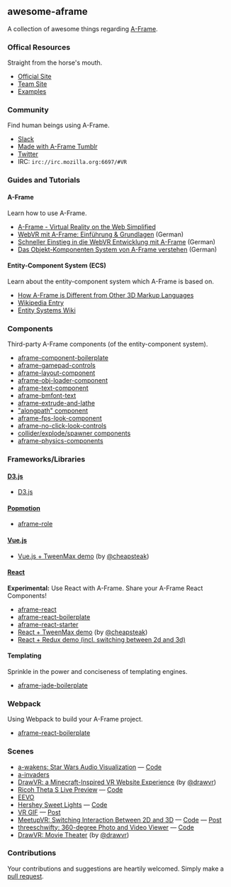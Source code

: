 ## awesome-aframe

A collection of awesome things regarding [A-Frame](https://github.com/aframevr/aframe).

### Offical Resources

Straight from the horse's mouth.

- [Official Site](https://aframe.io)
- [Team Site](http://mozvr.com)
- [Examples](https://aframe.io/examples/)

### Community

Find human beings using A-Frame.

- [Slack](http://aframevr-slack.herokuapp.com/)
- [Made with A-Frame Tumblr](http://aframevr.tumblr.com/)
- [Twitter](https://twitter.com/aframevr)
- IRC: `irc://irc.mozilla.org:6697/#VR`

### Guides and Tutorials

#### A-Frame

Learn how to use A-Frame.

- [A-Frame - Virtual Reality on the Web Simplified](http://ngokevin.com/blog/aframe)
- [WebVR mit A-Frame: Einführung & Grundlagen](http://thevrjump.com/de/aframe-grundlagen) (German)
- [Schneller Einstieg in die WebVR Entwicklung mit A-Frame](http://thevrjump.com/de/aframe-einstieg) (German)
- [Das Objekt-Komponenten System von A-Frame verstehen](http://thevrjump.com/de/aframe-system) (German)

#### Entity-Component System (ECS)

Learn about the entity-component system which A-Frame is based on.

- [How A-Frame is Different from Other 3D Markup Languages](http://ngokevin.com/blog/aframe-vs-3dml/)
- [Wikipedia Entry](https://en.wikipedia.org/wiki/Entity_component_system)
- [Entity Systems Wiki](http://entity-systems.wikidot.com/)

### Components

Third-party A-Frame components (of the entity-component system).

- [aframe-component-boilerplate](https://github.com/ngokevin/aframe-component-boilerplate)
- [aframe-gamepad-controls](https://github.com/donmccurdy/aframe-gamepad-controls)
- [aframe-layout-component](https://github.com/ngokevin/aframe-layout-component)
- [aframe-obj-loader-component](https://github.com/donmccurdy/aframe-obj-loader-component)
- [aframe-text-component](https://github.com/ngokevin/aframe-text-component)
- [aframe-bmfont-text](https://github.com/mattdesl/aframe-bmfont-text)
- [aframe-extrude-and-lathe](https://github.com/JosePedroDias/aframe-extrude-and-lathe)
- ["alongpath" component](https://jsbin.com/dasefeh/edit?html,output)
- [aframe-fps-look-component](https://github.com/cemkod/aframe-fps-look-component)
- [aframe-no-click-look-controls](https://github.com/alexrkass/aframe-no-click-look-controls)
- [collider/explode/spawner components](https://github.com/dmarcos/a-invaders/tree/master/js/components)
- [aframe-physics-components](https://github.com/ngokevin/aframe-physics-components)

### Frameworks/Libraries

#### [D3.js](http://d3js.org/)

- [D3.js](http://blockbuilder.org/enjalot/1fd196cd99f8d58a56d3)

#### [Popmotion](https://github.com/Popmotion/popmotion)

- [aframe-role](https://github.com/Popmotion/aframe-role)

#### [Vue.js](https://github.com/vuejs/vue/)

- [Vue.js + TweenMax demo](http://codepen.io/cheapsteak/pen/dGXZjx?editors=101) (by [@cheapsteak])

#### [React](https://github.com/facebook/react)

**Experimental:** Use React with A-Frame. Share your A-Frame React Components!

- [aframe-react](https://github.com/ngokevin/aframe-react)
- [aframe-react-boilerplate](https://github.com/ngokevin/aframe-react-boilerplate)
- [aframe-react-starter](https://github.com/fouad/aframe-react-starter)
- [React + TweenMax demo](http://codepen.io/cheapsteak/pen/pgbdGa?editors=001) (by [@cheapsteak])
- [React + Redux demo (incl. switching between 2d and 3d)](https://github.com/RSpace/aframe-meetup-example)

#### Templating

Sprinkle in the power and conciseness of templating engines.

- [aframe-jade-boilerplate](https://github.com/KevinGrandon/aframe-jade-boilerplate)

### Webpack

Using Webpack to build your A-Frame project.

- [aframe-react-boilerplate](https://github.com/ngokevin/aframe-react-boilerplate)

### Scenes

- [a-wakens: Star Wars Audio Visualization](https://ngokevin.github.com/a-wakens) &mdash; [Code](https://github.com/ngokevin/a-wakens)
- [a-invaders](https://github.com/dmarcos/a-invaders)
- [DrawVR: a Minecraft-Inspired VR Website Experience](http://drawvr.com/) (by [@drawvr])
- [Ricoh Theta S Live Preview](https://gtk2k.github.io/aframe_theta_s_live_preview/livepreview.html) &mdash; [Code](https://github.com/gtk2k/gtk2k.github.io/tree/master/aframe_theta_s_live_preview)
- [EEVO](http://mhansen-dev.eevo.nyc/)
- [Hershey Sweet Lights](https://htmlpreview.github.io/?https://github.com/davexoxide/sweet-lights/blob/master/index.html) &mdash; [Code](https://github.com/davexoxide/sweet-lights/)
- [VR GIF](http://x627.com/vr-gif/) &mdash; [Post](http://x627.com/a-frame-is-awesome/)
- [MeetupVR: Switching Interaction Between 2D and 3D](http://immersionftw.com/meetup-vr) &mdash; [Code](https://github.com/RSpace/aframe-meetup-example) &mdash; [Post](https://medium.com/immersion-for-the-win/hands-on-with-virtual-reality-using-a-frame-react-and-redux-bc66240834f7)
- [threeschwifty: 360-degree Photo and Video Viewer](https://ngokevin.github.com/threeschwifty) &mdash; [Code](https://github.com/ngokevin/threeschwifty)
- [DrawVR: Movie Theater](http://drawvr.com/theater/) (by [@drawvr])

### Contributions

Your contributions and suggestions are heartily welcomed. Simply make a [pull request](https://github.com/aframevr/awesome-aframe/edit/master/README.md).

[@cheapsteak]: https://github.com/cheapsteak/
[@drawvr]: https://www.reddit.com/user/drawvr
